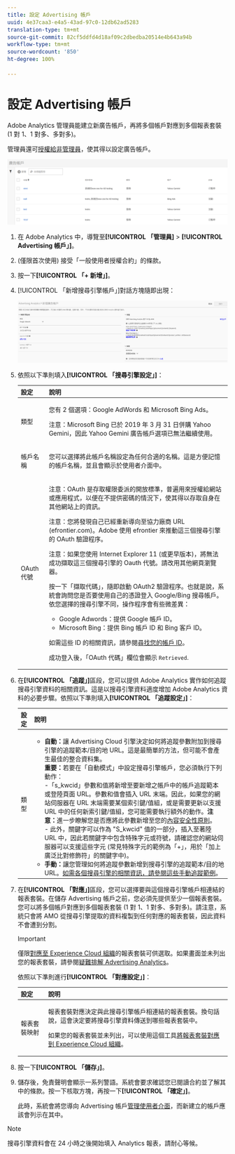 ```yaml
---
title: 設定 Advertising 帳戶
uuid: 4e37caa3-e4a5-43ad-97c0-12db62ad5283
translation-type: tm+mt
source-git-commit: 82cf5ddfd4d18af09c2dbedba20514e4b643a94b
workflow-type: tm+mt
source-wordcount: '850'
ht-degree: 100%

---
```



# 設定 Advertising 帳戶

Adobe Analytics 管理員能建立新廣告帳戶，再將多個帳戶對應到多個報表套裝 (1 對 1、1 對多、多對多)。

管理員還可[授權給非管理員](/help/integrate/c-advertising-analytics/overview.md#section_FCC58EB635954A32990D4E67B52B4369)，使其得以設定廣告帳戶。

![](assets/aa_accounts.png)

1. 在 Adobe Analytics 中，導覽至&#x200B;**[!UICONTROL 「管理員]** > **[!UICONTROL Advertising 帳戶」]**。
1. (僅限首次使用) 接受「一般使用者授權合約」的條款。
1. 按一下&#x200B;**[!UICONTROL 「+ 新增」]**。
1. [!UICONTROL 「新增搜尋引擎帳戶」]對話方塊隨即出現：

   ![](assets/aa_new_se_account.png)

1. 依照以下準則填入&#x200B;**[!UICONTROL 「搜尋引擎設定」]**：

   <table id="table_B3BE66B7D4C54766B8FFD2C6DCD657AF"> 
    <thead> 
      <tr> 
      <th colname="col1" class="entry"> 設定 </th> 
      <th colname="col2" class="entry"> 說明 </th> 
      </tr>
    </thead>
    <tbody> 
      <tr> 
      <td colname="col1"> <p>類型 </p> </td> 
      <td colname="col2"> <p>您有 2 個選項：Google AdWords 和 Microsoft Bing Ads。 </p> <p>注意：Microsoft Bing 已於 2019 年 3 月 31 日併購 Yahoo Gemini，因此 Yahoo Gemini 廣告帳戶選項已無法繼續使用。  </p> </td> 
      </tr> 
      <tr> 
      <td colname="col1"> <p>帳戶名稱 </p> </td> 
      <td colname="col2"> <p>您可以選擇將此帳戶名稱設定為任何合適的名稱。這是方便記憶的帳戶名稱，並且會顯示於使用者介面中。 </p> </td> 
      </tr> 
      <tr> 
      <td colname="col1"> <p>OAuth 代號 </p> </td> 
      <td colname="col2"> <p>注意：OAuth 是存取權限委派的開放標準，普遍用來授權給網站或應用程式，以便在不提供密碼的情況下，使其得以存取自身在其他網站上的資訊。 </p> <p>注意：您將發現自己已經重新導向至協力廠商 URL (efrontier.com)。Adobe 使用 efrontier 來推動這三個搜尋引擎的 OAuth 驗證程序。 </p> <p>注意：如果您使用 Internet Explorer 11 (或更早版本)，將無法成功擷取這三個搜尋引擎的 Oauth 代號。請改用其他網頁瀏覽器。 </p> <p>按一下<span class="uicontrol">「擷取代碼」</span>，隨即啟動 OAuth2 驗證程序。也就是說，系統會詢問您是否要使用自己的憑證登入 Google/Bing 搜尋帳戶。依您選擇的搜尋引擎不同，操作程序會有些微差異： </p>
      <ul id="ul_FC9B5612F6554495B04C357CB0AB72EB"> 
       <li id="li_CD54231BFF134F83B3B5B14B34A0E1D2">Google Adwords：提供 Google 帳戶 ID。 </li> 
       <li id="li_89B9D54BAA914E5DB2959B193489582E">Microsoft Bing：提供 Bing 帳戶 ID 和 Bing 客戶 ID。 </li> 
       </ul> <p>如需這些 ID 的相關資訊，請參閱<a href="/help/integrate/c-advertising-analytics/c-adanalytics-workflow/aa-locate-account-id.md"  >尋找您的帳戶 ID</a>。 </p> <p>成功登入後，「OAuth 代碼」欄位會顯示 <code>Retrieved</code>. </p> </td> 
      </tr> 
    </tbody> 
    </table>

1. 在&#x200B;**[!UICONTROL 「追蹤」]**&#x200B;區段，您可以提供 Adobe Analytics 實作如何追蹤搜尋引擎資料的相關資訊。這是以搜尋引擎資料適度增加 Adobe Analytics 資料的必要步驟。依照以下準則填入&#x200B;**[!UICONTROL 「追蹤設定」]**：

   | 設定 | 說明 |
   |--- |--- |
   | 類型 | <ul><li>**自動：**&#x200B;讓 Advertising Cloud 引擎決定如何將追蹤參數附加到搜尋引擎的追蹤範本/目的地 URL。這是最簡單的方法，但可能不會產生最佳的整合資料集。<br>**重要：**&#x200B;若要在「自動模式」中設定搜尋引擎帳戶，您必須執行下列動作：<br>-「s_kwcid」參數和值將新增至要新增之帳戶中的帳戶追蹤範本或登陸頁面 URL。參數和值會插入 URL 末端。因此，如果您的網站伺服器在 URL 末端需要某個索引鍵/值組，或是需要更新以支援 URL 中的任何新索引鍵/值組，您可能需要執行額外的動作。**注意：**&#x200B;進一步瞭解您是否應將此參數新增至您的[內容安全性原則](https://docs.adobe.com/content/help/zh-Hant/id-service/using/reference/csp.html)。<br>- 此外，關鍵字可以作為 &quot;S_kwcid&quot; 值的一部分，插入至著陸 URL 中，因此若關鍵字中包含特殊字元或符號，請確認您的網站伺服器可以支援這些字元 (常見特殊字元的範例為「+」，用於「加上廣泛比對修飾符」的關鍵字中)。</li><li>**手動：**&#x200B;讓您管理如何將追蹤參數新增到搜尋引擎的追蹤範本/目的地 URL。[如需各個搜尋引擎的相關資訊，請參閱這些手動追蹤範例](/help/integrate/c-advertising-analytics/c-adanalytics-workflow/aa-manual-vs-automatic-tracking.md)。</li></ul> |

1. 在&#x200B;**[!UICONTROL 「對應」]**&#x200B;區段，您可以選擇要與這個搜尋引擎帳戶相連結的報表套裝。在儲存 Advertising 帳戶之前，您必須先提供至少一個報表套裝。您可以將多個帳戶對應到多個報表套裝 (1 對 1、1 對多、多對多)。請注意，系統只會將 AMO 從搜尋引擎提取的資料複製到任何對應的報表套裝，因此資料不會遭到分割。

   >[!IMPORTANT]
   >
   >僅限[對應至 Experience Cloud 組織](https://docs.adobe.com/content/help/zh-Hant/core-services/interface/about-core-services/report-suite-mapping.html)的報表套裝可供選取。如果畫面並未列出您的報表套裝，請參閱[疑難排解 Advertising Analytics](/help/integrate/c-advertising-analytics/c-adanalytics-workflow/aa-troubleshooting.md)。

   依照以下準則進行&#x200B;**[!UICONTROL 「對應設定」]**：

   <table id="table_AF876DC40F97403882C0AA528BD204FF"> 
    <thead> 
      <tr> 
      <th colname="col1" class="entry"> 設定 </th> 
      <th colname="col2" class="entry"> 說明 </th> 
      </tr>
    </thead>
    <tbody> 
      <tr> 
      <td colname="col1"> <p>報表套裝映射 </p> </td> 
      <td colname="col2"> <p>報表套裝對應決定與此搜尋引擎帳戶相連結的報表套裝。換句話說，這會決定要將搜尋引擎資料傳送到哪些報表套裝中。 </p> <p>如果您的報表套裝並未列出，可以使用這個工具<a href="https://docs.adobe.com/content/help/zh-Hant/core-services/interface/about-core-services/report-suite-mapping.html"  >將報表套裝對應到 Experience Cloud 組織</a>。 </p> </td> 
      </tr> 
    </tbody> 
    </table>

1. 按一下&#x200B;**[!UICONTROL 「儲存」]**。
1. 儲存後，免責聲明會顯示一系列警語。系統會要求確認您已閱讀合約並了解其中的條款。按一下核取方塊，再按一下&#x200B;**[!UICONTROL 「確定」]**。

   此時，系統會將您導向 Advertising 帳戶[管理使用者介面](/help/integrate/c-advertising-analytics/c-adanalytics-workflow/aa-manage-ad-accounts.md)，而新建立的帳戶應該會列示在其中。

>[!NOTE]
>
>搜尋引擎資料會在 24 小時之後開始填入 Analytics 報表，請耐心等候。

